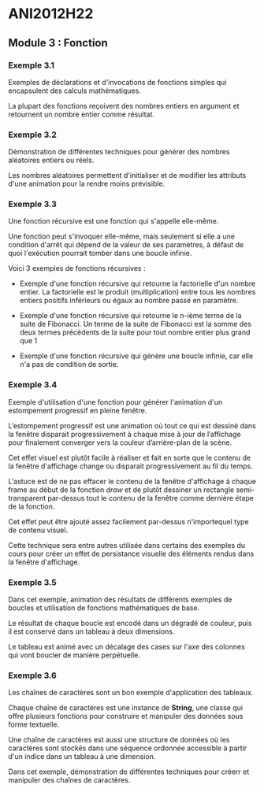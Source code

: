 # ANI2012H22

## Module 3 : Fonction

### Exemple 3.1

Exemples de déclarations et d'invocations de fonctions simples qui encapsulent des calculs mathématiques.

La plupart des fonctions reçoivent des nombres entiers en argument et retournent un nombre entier comme résultat.

### Exemple 3.2

Démonstration de différentes techniques pour générer des nombres aléatoires entiers ou réels.

Les nombres aléatoires permettent d'initialiser et de modifier les attributs d'une animation pour la rendre moins prévisible.

### Exemple 3.3

Une fonction récursive est une fonction qui s'appelle elle-même.

Une fonction peut s'invoquer elle-même, mais seulement si elle a une condition d'arrêt qui dépend de la valeur de ses paramètres, à défaut de quoi l'exécution pourrait tomber dans une boucle infinie.

Voici 3 exemples de fonctions récursives :

- Exemple d'une fonction récursive qui retourne la factorielle d'un nombre entier. La factorielle est le produit (multiplication) entre tous les nombres entiers positifs inférieurs ou égaux au nombre passé en paramètre.

- Exemple d'une fonction récursive qui retourne le n-ième terme de la suite de Fibonacci. Un terme de la suite de Fibonacci est la somme des deux termes précédents de la suite pour tout nombre entier plus grand que 1

- Exemple d'une fonction récursive qui génère une boucle infinie, car elle n'a pas de condition de sortie.

### Exemple 3.4

Exemple d'utilisation d'une fonction pour générer l'animation d'un estompement progressif en pleine fenêtre.

L’estompement progressif est une animation où tout ce qui est dessiné dans la fenêtre disparait progressivement à chaque mise à jour de l’affichage pour finalement converger vers la couleur d’arrière-plan de la scène.

Cet effet visuel est plutôt facile à réaliser et fait en sorte que le contenu de la fenêtre d'affichage change ou disparait progressivement au fil du temps.

L'astuce est de ne pas effacer le contenu de la fenêtre d'affichage à chaque frame au début de la fonction *draw* et de plutôt dessiner un rectangle semi-transparent par-dessus tout le contenu de la fenêtre comme dernière étape de la fonction.

Cet effet peut être ajouté assez facilement par-dessus n'importequel type de contenu visuel.

Cette technique sera entre autres utilisée dans certains des exemples du cours pour créer un effet de persistance visuelle des éléments rendus dans la fenêtre d'affichage.

### Exemple 3.5

Dans cet exemple, animation des résultats de différents exemples de boucles et utilisation de fonctions mathématiques de base.

Le résultat de chaque boucle est encodé dans un dégradé de couleur, puis il est conservé dans un tableau à deux dimensions.

Le tableau est animé avec un décalage des cases sur l'axe des colonnes qui vont boucler de manière perpétuelle.

### Exemple 3.6

Les chaînes de caractères sont un bon exemple d'application des tableaux.

Chaque chaîne de caractères est une instance de **String**, une classe qui offre plusieurs fonctions pour construire et manipuler des données sous forme textuelle. 

Une chaîne de caractères est aussi une structure de données où les caractères sont stockés dans une séquence ordonnée accessible à partir d'un indice dans un tableau à une dimension.

Dans cet exemple, démonstration de différentes techniques pour créerr et manipuler des chaînes de caractères.
